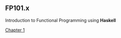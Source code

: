 ## FP101.x

Introduction to Functional Programming using **Haskell**

[Chapter 1](http://1ambda.github.io/haskell-intro1)  

